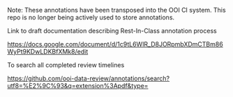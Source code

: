 Note: These annotations have been transposed into the OOI CI system. This repo is no longer being actively used to store annotations.

Link to draft documentation describing Rest-In-Class annotation process

https://docs.google.com/document/d/1c9tL6WlR_D8JORpmbXDmCTBm86WyPt9KDwLDKBfXMk8/edit


To search all completed review timelines

https://github.com/ooi-data-review/annotations/search?utf8=%E2%9C%93&q=extension%3Apdf&type=
